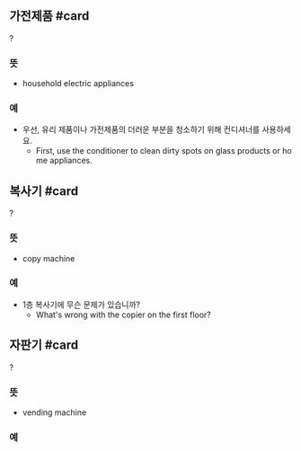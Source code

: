 ## 가전제품 #card
?
### 뜻
- household electric appliances
### 예
- 우선, 유리 제품이나 가전제품의 더러운 부분을 청소하기 위해 컨디셔너를 사용하세요.
	- First, use the conditioner to clean dirty spots on glass products or home appliances.
<!--SR:!2024-09-17,13,274-->

## 복사기 #card
?
### 뜻
- copy machine
### 예
- 1층 복사기에 무슨 문제가 있습니까?
	- What's wrong with the copier on the first floor?
<!--SR:!2024-09-05,1,214-->

## 자판기 #card
?
### 뜻
- vending machine
### 예
<!--SR:!2024-09-25,15,270-->
